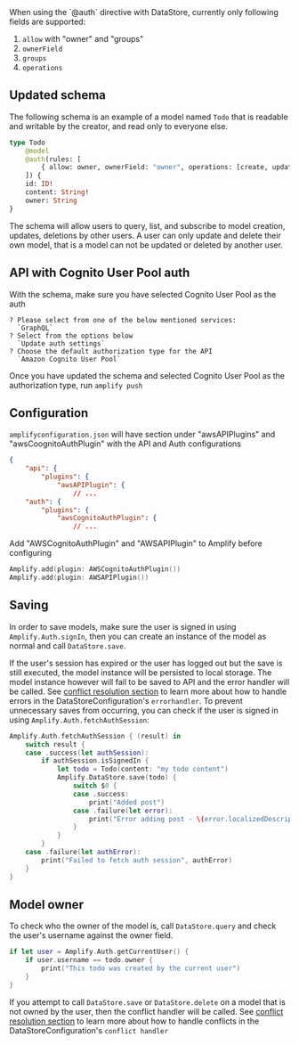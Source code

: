 <amplify-callout>
When using the `@auth` directive with DataStore, currently only following fields are supported:

1. `allow` with "owner" and "groups"
2. `ownerField`
3. `groups`
4. `operations`

</amplify-callout>

## Updated schema

The following schema is an example of a model named `Todo` that is readable and writable by the creator, and read only to everyone else.

```graphql
type Todo
    @model
    @auth(rules: [
        { allow: owner, ownerField: "owner", operations: [create, update, delete] },
    ]) {
    id: ID!
    content: String!
    owner: String
}
```

The schema will allow users to query, list, and subscribe to model creation, updates, deletions by other users. A user can only update and delete their own model, that is a model can not be updated or deleted by another user.

## API with Cognito User Pool auth

With the schema, make sure you have selected Cognito User Pool as the auth

```console
? Please select from one of the below mentioned services: 
  `GraphQL`
? Select from the options below 
  `Update auth settings`
? Choose the default authorization type for the API 
  `Amazon Cognito User Pool`
```

Once you have updated the schema and selected Cognito User Pool as the authorization type, run `amplify push` 

## Configuration

`amplifyconfiguration.json` will have section under "awsAPIPlugins" and "awsCoognitoAuthPlugin" with the API and Auth configurations
```json
{
    "api": {
        "plugins": {
            "awsAPIPlugin": { 
                // ...
    "auth": {
        "plugins": {
            "awsCognitoAuthPlugin": {
                // ...
```

Add "AWSCognitoAuthPlugin" and "AWSAPIPlugin" to Amplify before configuring

```swift
Amplify.add(plugin: AWSCognitoAuthPlugin())
Amplify.add(plugin: AWSAPIPlugin())
```

## Saving

In order to save models, make sure the user is signed in using `Amplify.Auth.signIn`, then you can create an instance of the model as normal and call `DataStore.save`.

If the user's session has expired or the user has logged out but the save is still executed, the model instance will be persisted to local storage. The model instance however will fail to be saved to API and the error handler will be called. See [conflict resolution section](~/lib/datastore/conflict.md) to learn more about how to handle errors in the DataStoreConfiguration's `errorhandler`. To prevent unnecessary saves from occurring, you can check if the user is signed in using `Amplify.Auth.fetchAuthSession`:

```swift
Amplify.Auth.fetchAuthSession { (result) in
    switch result {
    case .success(let authSession):
        if authSession.isSignedIn {
            let todo = Todo(content: "my todo content")
            Amplify.DataStore.save(todo) {
                switch $0 {
                case .success:
                    print("Added post")
                case .failure(let error):
                    print("Error adding post - \(error.localizedDescription)")
                }
            }
        }
    case .failure(let authError):
        print("Failed to fetch auth session", authError)
    }
}
```

## Model owner

To check who the owner of the model is, call `DataStore.query` and check the user's username against the owner field. 
```swift
if let user = Amplify.Auth.getCurrentUser() {
    if user.username == todo.owner {
        print("This todo was created by the current user")
    }
}
```

If you attempt to call `DataStore.save` or `DataStore.delete` on a model that is not owned by the user, then the conflict handler will be called. See [conflict resolution section](~/lib/datastore/conflict.md) to learn more about how to handle conflicts in the DataStoreConfiguration's `conflict handler`
